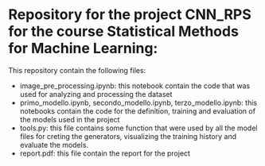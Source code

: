 # Repository for the project CNN_RPS for the course Statistical Methods for Machine Learning:
This repository contain the following files:
* image_pre_processing.ipynb: this notebook contain the code that was used for analyzing and processing the dataset
* primo_modello.ipynb, secondo_modello.ipynb, terzo_modello.ipynb: this notebooks contain the code for the definition, training and evaluation of the models used in the project
* tools.py: this file contains some function that were used by all the model files for creting the generators, visualizing the training history and evaluate the models.
* report.pdf: this file contain the report for the project
